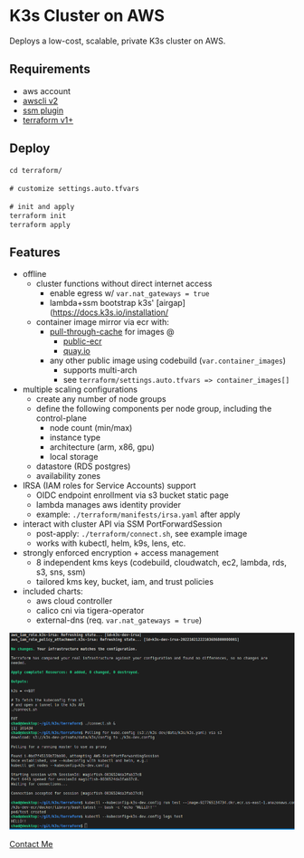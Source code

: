 # K3s Cluster on AWS
Deploys a low-cost, scalable, private K3s cluster on AWS.

## Requirements
* aws account
* [awscli v2](https://docs.aws.amazon.com/cli/latest/userguide/getting-started-install.html)
* [ssm plugin](https://docs.aws.amazon.com/systems-manager/latest/userguide/session-manager-working-with-install-plugin.html#install-plugin-linux)
* [terraform v1+](https://developer.hashicorp.com/terraform/downloads)

## Deploy
```shell
cd terraform/

# customize settings.auto.tfvars

# init and apply
terraform init
terraform apply
```

## Features
* offline
  * cluster functions without direct internet access
    * enable egress w/ `var.nat_gateways = true`
    * lambda+ssm bootstrap k3s' [airgap](https://docs.k3s.io/installation/
  * container image mirror via ecr with:
    * [pull-through-cache](https://docs.aws.amazon.com/AmazonECR/latest/userguide/pull-through-cache.html) for images @
      * [public-ecr](https://gallery.ecr.aws/docker)
      * [quay.io](https://quay.io/search)
    * any other public image using codebuild (`var.container_images`)
      * supports multi-arch
      * see `terraform/settings.auto.tfvars => container_images[]`
* multiple scaling configurations
  * create any number of node groups
  * define the following components per node group, including the control-plane
    * node count (min/max)
    * instance type
    * architecture (arm, x86, gpu)
    * local storage
  * datastore (RDS postgres)
  * availability zones
* IRSA (IAM roles for Service Accounts) support
  * OIDC endpoint enrollment via s3 bucket static page
  * lambda manages aws identity provider
  * example: `./terraform/manifests/irsa.yaml` after apply
* interact with cluster API via SSM PortForwardSession
  * post-apply: `./terraform/connect.sh`, see example image
  * works with kubectl, helm, k9s, lens, etc.
* strongly enforced encryption + access management
  * 8 independent kms keys (codebuild, cloudwatch, ec2, lambda, rds, s3, sns, ssm)
  * tailored kms key, bucket, iam, and trust policies
* included charts:
  * aws cloud controller
  * calico cni via tigera-operator
  * external-dns (req. `var.nat_gateways = true`)

![Output](k3s.png)

[Contact Me](https://discord.gg/sB9dUaj9jt)
